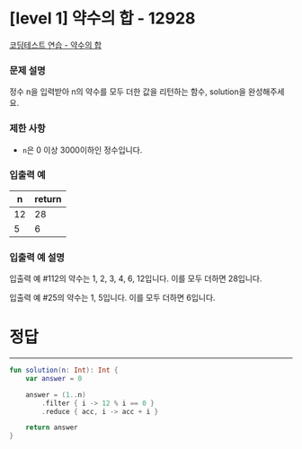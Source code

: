 # [level 1] 약수의 합 - 12928

[코딩테스트 연습 - 약수의 합](https://school.programmers.co.kr/learn/courses/30/lessons/12928)

### **문제 설명**

정수 n을 입력받아 n의 약수를 모두 더한 값을 리턴하는 함수, solution을 완성해주세요.

### 제한 사항

- `n`은 0 이상 3000이하인 정수입니다.

### 입출력 예

| n | return |
| --- | --- |
| 12 | 28 |
| 5 | 6 |

### 입출력 예 설명

입출력 예 #112의 약수는 1, 2, 3, 4, 6, 12입니다. 이를 모두 더하면 28입니다.

입출력 예 #25의 약수는 1, 5입니다. 이를 모두 더하면 6입니다.

# 정답

---

```kotlin
fun solution(n: Int): Int {
    var answer = 0

    answer = (1..n)
        .filter { i -> 12 % i == 0 }
        .reduce { acc, i -> acc + i }

    return answer
}
```